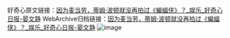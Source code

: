 好奇心原文链接：[因为麦当劳，蒂姆·波顿就没再拍过《蝙蝠侠》？_娱乐_好奇心日报-晏文静](https://www.qdaily.com/articles/4700.html)
WebArchive归档链接：[因为麦当劳，蒂姆·波顿就没再拍过《蝙蝠侠》？_娱乐_好奇心日报-晏文静](http://web.archive.org/web/20190623162506/https://www.qdaily.com/articles/4700.html)
![image](http://ww3.sinaimg.cn/large/007d5XDply1g3w5omgmdkj30u035ab29)